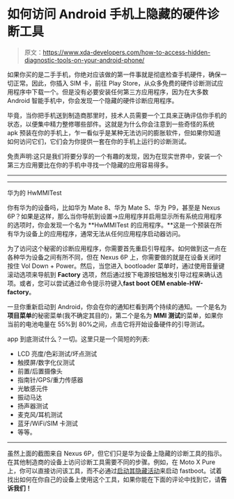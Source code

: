 # 如何访问 Android 手机上隐藏的硬件诊断工具

> 原文：<https://www.xda-developers.com/how-to-access-hidden-diagnostic-tools-on-your-android-phone/>

如果你买的是二手手机，你绝对应该做的第一件事就是彻底检查手机硬件，确保一切正常。因此，你插入 SIM 卡，前往 Play Store，从众多免费的硬件诊断测试应用程序中下载一个。但是没有必要安装任何第三方应用程序，因为在大多数 Android 智能手机中，你会发现一个隐藏的硬件诊断应用程序。

毕竟，当你把手机送到制造商那里时，技术人员需要一个工具来正确评估你手机的状态，以便集中精力整修哪些部件。这就是为什么你会注意到一些奇怪的系统 apk 预装在你的手机上，乍一看似乎是某种无法访问的膨胀软件，但如果你知道如何访问它们，它们会为你提供一套在你的手机上运行的诊断测试。

免责声明:这只是我们将要分享的一个有趣的发现，因为在现实世界中，安装一个第三方应用要比在你的手机中寻找一个隐藏的应用容易得多。

* * *

****

华为的 HwMMITest

你有华为的设备吗，比如华为 Mate 8、华为 Mate S、华为 P9，甚至是 Nexus 6P？如果是这样，那么当你导航到设置->应用程序并启用显示所有系统应用程序的选项时，你会发现一个名为 **HwMMITest 的应用程序。**这是一个预装在所有华为设备上的应用程序，通常无法从任何应用程序启动器访问。

为了访问这个秘密的诊断应用程序，你需要首先重启引导程序。如何做到这一点在各种华为设备之间有所不同，但在 Nexus 6P 上，你需要做的就是在设备关闭时按住 Vol Down + Power。然后，当您进入 bootloader 菜单时，通过使用音量键滚动选项来导航到 **Factory** 选项，然后通过按下电源按钮触发引导过程来确认选项。或者，您可以尝试通过命令提示符键入**fast boot OEM enable-HW-factory**。

一旦你重新启动到 Android，你会在你的通知栏看到两个持续的通知。一个是名为**项目菜单**的秘密菜单(我不确定其目的)，第二个是名为 **MMI 测试**的菜单，如果你当前的电池电量在 55%到 80%之间，点击它将开始设备硬件的引导测试。

app 到底测试什么？一切。这里只是一个简短的列表:

*   LCD 亮度/色彩测试/坏点测试
*   触摸屏/数字化仪测试
*   前置/后置摄像头
*   指南针/GPS/重力传感器
*   光敏感元件
*   振动马达
*   扬声器测试
*   麦克风/耳机测试
*   蓝牙/WiFi/SIM 卡测试
*   等等。

* * *

虽然上面的截图来自 Nexus 6P，但它们只是华为设备上隐藏的诊断工具的指示。在其他制造商的设备上访问诊断工具需要不同的步骤。例如，在 Moto X Pure 上，你可以直接访问该工具，而不必通过[启动其隐藏活动](https://play.google.com/store/apps/details?id=de.szalkowski.activitylauncher&hl=en)来启动 fastboot。试着找出如何在你自己的设备上使用这个工具，如果你能在下面的评论中找到它，请**告诉我们！**